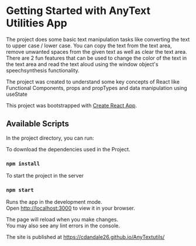 # Getting Started with AnyText Utilities App

The project does some basic text manipulation tasks like converting the text to upper case / lower case.
You can copy the text from the text area, remove unwanted spaces from the given text as well as clear the
text area. There are 2 fun features that can be used to change the color of the text in the text area and read the text aloud using the window object's speechsynthesis functionality.

The project was created to understand some key concepts of React like Functional Components, props and propTypes and data manipulation using useState

This project was bootstrapped with [Create React App](https://github.com/facebook/create-react-app).

## Available Scripts

In the project directory, you can run:

To download the dependencies used in the Project.

### `npm install`

To start the project in the server

### `npm start`

Runs the app in the development mode.\
Open [http://localhost:3000](http://localhost:3000) to view it in your browser.

The page will reload when you make changes.\
You may also see any lint errors in the console.

The site is published at https://cdandale26.github.io/AnyTextutils/
